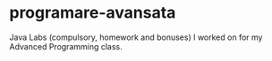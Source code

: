 # programare-avansata

Java Labs (compulsory, homework and bonuses) I worked on for my Advanced Programming class.
